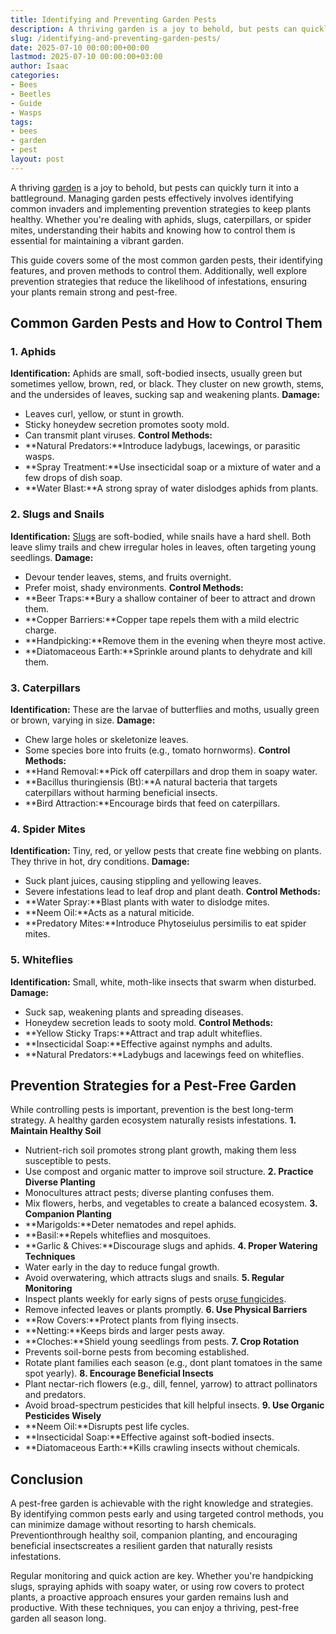 ```yaml
---
title: Identifying and Preventing Garden Pests
description: A thriving garden is a joy to behold, but pests can quickly turn it into a battleground. Managing garden pests effectively involves identifying common...
slug: /identifying-and-preventing-garden-pests/
date: 2025-07-10 00:00:00+00:00
lastmod: 2025-07-10 00:00:00+03:00
author: Isaac
categories:
- Bees
- Beetles
- Guide
- Wasps
tags:
- bees
- garden
- pest
layout: post
---
```

A thriving [garden](https://pestpolicy.com/10-essential-lawn-and-garden-tools-for-fall/) is a joy to behold, but pests can quickly turn it into a battleground. Managing garden pests effectively involves identifying common invaders and implementing prevention strategies to keep plants healthy.
Whether you're dealing with aphids, slugs, caterpillars, or spider mites, understanding their habits and knowing how to control them is essential for maintaining a vibrant garden.

This guide covers some of the most common garden pests, their identifying features, and proven methods to control them. Additionally, well explore prevention strategies that reduce the likelihood of infestations, ensuring your plants remain strong and pest-free.
## **Common Garden Pests and How to Control Them**
### **1. Aphids**
**Identification:**
Aphids are small, soft-bodied insects, usually green but sometimes yellow, brown, red, or black. They cluster on new growth, stems, and the undersides of leaves, sucking sap and weakening plants.
**Damage:**
- Leaves curl, yellow, or stunt in growth.
- Sticky honeydew secretion promotes sooty mold.
- Can transmit plant viruses.
**Control Methods:**
- **Natural Predators:**Introduce ladybugs, lacewings, or parasitic wasps.
- **Spray Treatment:**Use insecticidal soap or a mixture of water and a few drops of dish soap.
- **Water Blast:**A strong spray of water dislodges aphids from plants.
### **2. Slugs and Snails**
**Identification:**
[Slugs](https://pestpolicy.com/do-lizards-eat-snails/)
are soft-bodied, while snails have a hard shell. Both leave slimy trails and chew irregular holes in leaves, often targeting young seedlings.
**Damage:**
- Devour tender leaves, stems, and fruits overnight.
- Prefer moist, shady environments.
**Control Methods:**
- **Beer Traps:**Bury a shallow container of beer to attract and drown them.
- **Copper Barriers:**Copper tape repels them with a mild electric charge.
- **Handpicking:**Remove them in the evening when theyre most active.
- **Diatomaceous Earth:**Sprinkle around plants to dehydrate and kill them.
### **3. Caterpillars**
**Identification:**
These are the larvae of butterflies and moths, usually green or brown, varying in size.
**Damage:**
- Chew large holes or skeletonize leaves.
- Some species bore into fruits (e.g., tomato hornworms).
**Control Methods:**
- **Hand Removal:**Pick off caterpillars and drop them in soapy water.
- **Bacillus thuringiensis (Bt):**A natural bacteria that targets caterpillars without harming beneficial insects.
- **Bird Attraction:**Encourage birds that feed on caterpillars.
### **4. Spider Mites**
**Identification:**
Tiny, red, or yellow pests that create fine webbing on plants. They thrive in hot, dry conditions.
**Damage:**
- Suck plant juices, causing stippling and yellowing leaves.
- Severe infestations lead to leaf drop and plant death.
**Control Methods:**
- **Water Spray:**Blast plants with water to dislodge mites.
- **Neem Oil:**Acts as a natural miticide.
- **Predatory Mites:**Introduce Phytoseiulus persimilis to eat spider mites.
### **5. Whiteflies**
**Identification:**
Small, white, moth-like insects that swarm when disturbed.
**Damage:**
- Suck sap, weakening plants and spreading diseases.
- Honeydew secretion leads to sooty mold.
**Control Methods:**
- **Yellow Sticky Traps:**Attract and trap adult whiteflies.
- **Insecticidal Soap:**Effective against nymphs and adults.
- **Natural Predators:**Ladybugs and lacewings feed on whiteflies.
## **Prevention Strategies for a Pest-Free Garden**
While controlling pests is important, prevention is the best long-term strategy. A healthy garden ecosystem naturally resists infestations.
**1. Maintain Healthy Soil**
- Nutrient-rich soil promotes strong plant growth, making them less susceptible to pests.
- Use compost and organic matter to improve soil structure.
**2. Practice Diverse Planting**
- Monocultures attract pests; diverse planting confuses them.
- Mix flowers, herbs, and vegetables to create a balanced ecosystem.
**3. Companion Planting**
- **Marigolds:**Deter nematodes and repel aphids.
- **Basil:**Repels whiteflies and mosquitoes.
- **Garlic & Chives:**Discourage slugs and aphids.
**4. Proper Watering Techniques**
- Water early in the day to reduce fungal growth.
- Avoid overwatering, which attracts slugs and snails.
**5. Regular Monitoring**
- Inspect plants weekly for early signs of pests or[use fungicides](https://pestpolicy.com/best-fungicide-powdery-mildew/).
- Remove infected leaves or plants promptly.
**6. Use Physical Barriers**
- **Row Covers:**Protect plants from flying insects.
- **Netting:**Keeps birds and larger pests away.
- **Cloches:**Shield young seedlings from pests.
**7. Crop Rotation**
- Prevents soil-borne pests from becoming established.
- Rotate plant families each season (e.g., dont plant tomatoes in the same spot yearly).
**8. Encourage Beneficial Insects**
- Plant nectar-rich flowers (e.g., dill, fennel, yarrow) to attract pollinators and predators.
- Avoid broad-spectrum pesticides that kill helpful insects.
**9. Use Organic Pesticides Wisely**
- **Neem Oil:**Disrupts pest life cycles.
- **Insecticidal Soap:**Effective against soft-bodied insects.
- **Diatomaceous Earth:**Kills crawling insects without chemicals.
## **Conclusion**
A pest-free garden is achievable with the right knowledge and strategies. By identifying common pests early and using targeted control methods, you can minimize damage without resorting to harsh chemicals. Preventionthrough healthy soil, companion planting, and encouraging beneficial insectscreates a resilient garden that naturally resists infestations.

Regular monitoring and quick action are key. Whether you're handpicking slugs, spraying aphids with soapy water, or using row covers to protect plants, a proactive approach ensures your garden remains lush and productive. With these techniques, you can enjoy a thriving, pest-free garden all season long.
